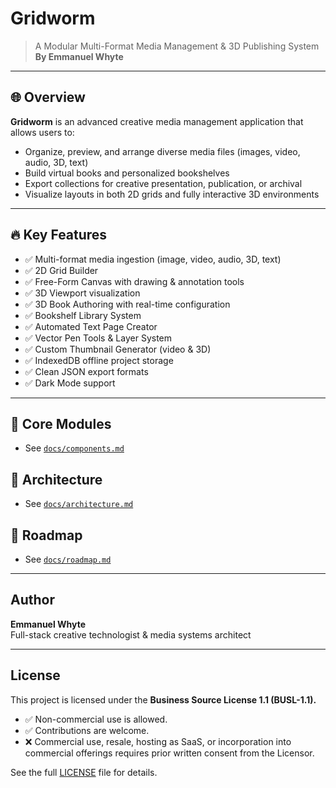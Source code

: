 # Gridworm

> A Modular Multi-Format Media Management & 3D Publishing System  
> **By Emmanuel Whyte**

---

## 🌐 Overview

**Gridworm** is an advanced creative media management application that allows users to:

- Organize, preview, and arrange diverse media files (images, video, audio, 3D, text)
- Build virtual books and personalized bookshelves
- Export collections for creative presentation, publication, or archival
- Visualize layouts in both 2D grids and fully interactive 3D environments

---

## 🔥 Key Features

- ✅ Multi-format media ingestion (image, video, audio, 3D, text)
- ✅ 2D Grid Builder
- ✅ Free-Form Canvas with drawing & annotation tools
- ✅ 3D Viewport visualization
- ✅ 3D Book Authoring with real-time configuration
- ✅ Bookshelf Library System
- ✅ Automated Text Page Creator
- ✅ Vector Pen Tools & Layer System
- ✅ Custom Thumbnail Generator (video & 3D)
- ✅ IndexedDB offline project storage
- ✅ Clean JSON export formats
- ✅ Dark Mode support

---

## 📂 Core Modules

- See [`docs/components.md`](./docs/components.md)

## 🧩 Architecture

- See [`docs/architecture.md`](./docs/architecture.md)

## 🧭 Roadmap

- See [`docs/roadmap.md`](./docs/roadmap.md)

---

## Author

**Emmanuel Whyte**  
Full-stack creative technologist & media systems architect

---

## License

This project is licensed under the **Business Source License 1.1 (BUSL-1.1).**

- ✅ Non-commercial use is allowed.
- ✅ Contributions are welcome.
- ❌ Commercial use, resale, hosting as SaaS, or incorporation into commercial offerings requires prior written consent from the Licensor.

See the full [LICENSE](./LICENSE) file for details.
